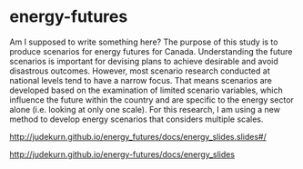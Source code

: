 # energy-futures
Am I supposed to write something here?
The purpose of this study is to produce scenarios for energy futures for Canada. Understanding the future scenarios is important for devising plans to achieve desirable and avoid disastrous outcomes. However, most scenario research conducted at national levels tend to have a narrow focus. That means scenarios are developed based on the examination of limited scenario variables, which influence the future within the country and are specific to the energy sector alone (i.e. looking at only one scale). For this research, I am using a new method to develop energy scenarios that considers multiple scales.

http://judekurn.github.io/energy_futures/docs/energy_slides.slides#/

http://judekurn.github.io/energy-futures/docs/energy_slides
